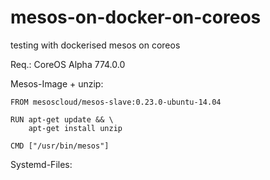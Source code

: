# mesos-on-docker-on-coreos
testing with dockerised mesos on coreos

Req.:
CoreOS Alpha 774.0.0

Mesos-Image + unzip: 
```docker
FROM mesoscloud/mesos-slave:0.23.0-ubuntu-14.04

RUN apt-get update && \
    apt-get install unzip

CMD ["/usr/bin/mesos"]
````

Systemd-Files:
